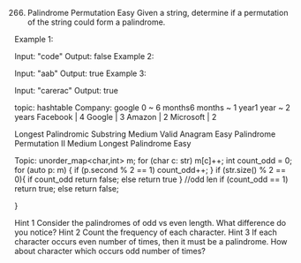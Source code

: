 266. Palindrome Permutation
Easy
Given a string, determine if a permutation of the string could form a palindrome.

Example 1:

Input: "code"
Output: false
Example 2:

Input: "aab"
Output: true
Example 3:

Input: "carerac"
Output: true

topic: hashtable
Company: google
0 ~ 6 months6 months ~ 1 year1 year ~ 2 years
Facebook | 4 Google | 3 Amazon | 2 Microsoft | 2

Longest Palindromic Substring Medium
Valid Anagram Easy
Palindrome Permutation II Medium
Longest Palindrome Easy

Topic:
unorder_map<char,int> m;
for (char c: str) m[c]++; 
int count_odd = 0;
for (auto p: m) {
	if (p.second % 2 == 1) count_odd++;
}
if (str.size() % 2 == 0){
	if count_odd return false;
	else return true
} 
//odd len 
if (count_odd == 1) return true;
else return false;
	
}


Hint 1
Consider the palindromes of odd vs even length. What difference do you notice?
Hint 2
Count the frequency of each character.
Hint 3
If each character occurs even number of times, then it must be a palindrome. How about character which occurs odd number of times?
